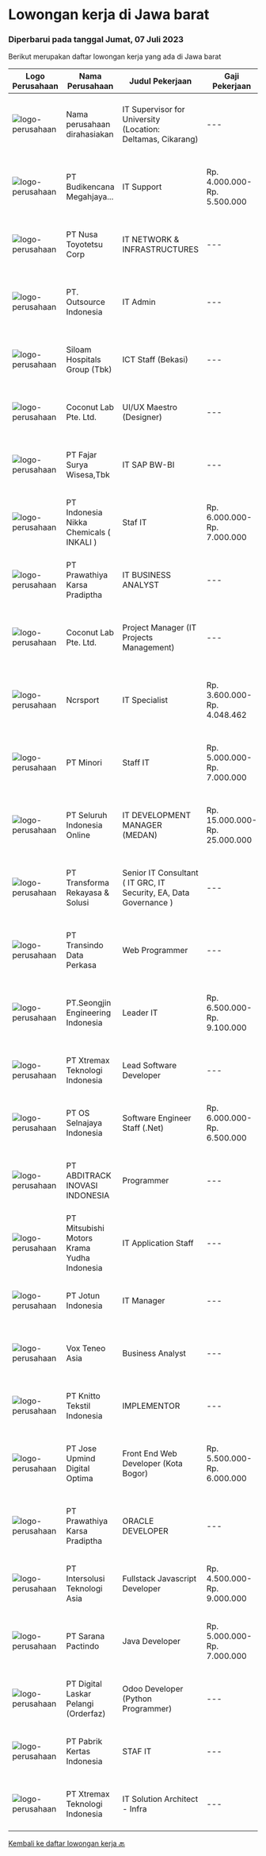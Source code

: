 
  # Lowongan kerja di Jawa barat

  ### Diperbarui pada tanggal Jumat, 07 Juli 2023

  Berikut merupakan daftar lowongan kerja yang ada di Jawa barat

  |Logo Perusahaan | Nama Perusahaan | Judul Pekerjaan | Gaji Pekerjaan | Lokasi | Deskripsi | Tanggal diunggah | Pranala |
  | -------------- | --------------- | --------------- | --------- | --------- | -------------- | ------- | ----------- |
  |![logo-perusahaan](https://i.ibb.co/sqvTCh9/112815900-stock-vector-no-image-available-icon-flat-vector.webp)|Nama perusahaan dirahasiakan|IT Supervisor for University (Location: Deltamas, Cikarang)|---|Cikarang|Requirements Usia tidak lebih dari 40 tahun Berdomisili di Bekasi dan sekitarnya (Tambun, Cikarang) Lulusan S1 Teknik Informatika dari Perguruan...|Jumat, 07 Juli 2023|https://www.jobstreet.co.id/id/job/it-supervisor-for-university-location%3A-deltamas-cikarang-4396384?token=0~908e1e6d-35c6-4c16-b921-6afb6b5317b4&sectionRank=1&jobId=jobstreet-id-job-4396384|
|![logo-perusahaan](https://image-service-cdn.seek.com.au/2a9152fd5a91616ef70d2d4bcb519fa34ceb1904/ee4dce1061f3f616224767ad58cb2fc751b8d2dc)|PT Budikencana Megahjaya...|IT Support|Rp. 4.000.000-Rp. 5.500.000|Bekasi|Deskripsi Pekerjaan Tanggung Jawab Pekerjaan: Memastikan semua komputer ataupun laptop dapat digunakan dan bisa terhubung pada jaringan (Wired LAN...|Kamis, 06 Juli 2023|https://www.jobstreet.co.id/id/job/it-support-4395048?token=0~908e1e6d-35c6-4c16-b921-6afb6b5317b4&sectionRank=2&jobId=jobstreet-id-job-4395048|
|![logo-perusahaan](https://image-service-cdn.seek.com.au/ff9e62a8a0aa8408d40bff55ce3889ff08a09287/ee4dce1061f3f616224767ad58cb2fc751b8d2dc)|PT Nusa Toyotetsu Corp|IT NETWORK & INFRASTRUCTURES|---|Bekasi|Job Description : Do the installation operation system Analysis and problem solver to Hardware, Software, Network Do the configuration, monitoring,...|Rabu, 05 Juli 2023|https://www.jobstreet.co.id/id/job/it-network-infrastructures-4393879?token=0~908e1e6d-35c6-4c16-b921-6afb6b5317b4&sectionRank=3&jobId=jobstreet-id-job-4393879|
|![logo-perusahaan](https://image-service-cdn.seek.com.au/1b00a5cd689b865d27dd4a841fbf107eee43e5f1/ee4dce1061f3f616224767ad58cb2fc751b8d2dc)|PT. Outsource Indonesia|IT Admin|---|Jakarta Raya|Deskripsi Pekerjaan : Menyiapkan komputer untuk pengguna baru dan memperbaiki komputer dan perangkat yang rusak dalam waktu singkat Memastikan semua...|Kamis, 06 Juli 2023|https://www.jobstreet.co.id/id/job/it-admin-4395702?token=0~908e1e6d-35c6-4c16-b921-6afb6b5317b4&sectionRank=4&jobId=jobstreet-id-job-4395702|
|![logo-perusahaan](https://image-service-cdn.seek.com.au/431745bcf5bb8f03b3acaed4042a9004c71690d6/ee4dce1061f3f616224767ad58cb2fc751b8d2dc)|Siloam Hospitals Group (Tbk)|ICT Staff (Bekasi)|---|Bekasi|Job Descriptions:Support IT Operations. Qualifications: Candidate must possess at least Bachelor's Degree in Engineering (Computer/Telecommunication),...|Kamis, 06 Juli 2023|https://www.jobstreet.co.id/id/job/ict-staff-bekasi-4396042?token=0~908e1e6d-35c6-4c16-b921-6afb6b5317b4&sectionRank=5&jobId=jobstreet-id-job-4396042|
|![logo-perusahaan](https://i.ibb.co/sqvTCh9/112815900-stock-vector-no-image-available-icon-flat-vector.webp)|Coconut Lab Pte. Ltd.|UI/UX Maestro (Designer)|---|Bali|Are you a seasoned design maestro with a passion for leading and inspiring creative teams? Look no further! Coconut Lab, a dynamic and innovative...|Kamis, 06 Juli 2023|https://www.jobstreet.co.id/id/job/ui-ux-maestro-designer-10923068/origin/sg?token=0~908e1e6d-35c6-4c16-b921-6afb6b5317b4&sectionRank=6&jobId=jobstreet-sg-job-10923068|
|![logo-perusahaan](https://image-service-cdn.seek.com.au/da518151f7800cd293dbf06fff695070c2c62769/ee4dce1061f3f616224767ad58cb2fc751b8d2dc)|PT Fajar Surya Wisesa,Tbk|IT SAP BW-BI|---|Bekasi|Responsible in collecting, storing and analyzing huge sets of data Perform BW system configuration. Partake in System Integration Test and User...|Kamis, 06 Juli 2023|https://www.jobstreet.co.id/id/job/it-sap-bw-bi-4395939?token=0~908e1e6d-35c6-4c16-b921-6afb6b5317b4&sectionRank=7&jobId=jobstreet-id-job-4395939|
|![logo-perusahaan](https://image-service-cdn.seek.com.au/9bb1f00bf5a90bb71f706c2ef2578a6268756ec5/ee4dce1061f3f616224767ad58cb2fc751b8d2dc)|PT Indonesia Nikka Chemicals ( INKALI )|Staf IT|Rp. 6.000.000-Rp. 7.000.000|Karawang|Pekerjaan: Mengecek kondisi hardware dan jaringan secara rutin. Melakukan troubleshooting dan memperbaiki kerusakan ringan pada hardware dan jaringan....|Senin, 03 Juli 2023|https://www.jobstreet.co.id/id/job/staf-it-4391140?token=0~908e1e6d-35c6-4c16-b921-6afb6b5317b4&sectionRank=8&jobId=jobstreet-id-job-4391140|
|![logo-perusahaan](https://image-service-cdn.seek.com.au/25f275779d2d36a25f086ac9b1c5b5be868683f6/ee4dce1061f3f616224767ad58cb2fc751b8d2dc)|PT Prawathiya Karsa Pradiptha|IT BUSINESS ANALYST|---|Jakarta Raya|Gathering requirement from user / client Create Mock Up Design (Ex. Using Ms Visio, et cetera) Create flowchart of system (Ex. Using Ms. Visio, et...|Kamis, 06 Juli 2023|https://www.jobstreet.co.id/id/job/it-business-analyst-4395285?token=0~908e1e6d-35c6-4c16-b921-6afb6b5317b4&sectionRank=9&jobId=jobstreet-id-job-4395285|
|![logo-perusahaan](https://i.ibb.co/sqvTCh9/112815900-stock-vector-no-image-available-icon-flat-vector.webp)|Coconut Lab Pte. Ltd.|Project Manager (IT Projects Management)|---|Bali|Calling all champions of innovation and masterful organizers! Are you ready to embark on an exhilarating journey with Coconut Lab's dynamic and...|Kamis, 06 Juli 2023|https://www.jobstreet.co.id/id/job/project-manager-it-projects-management-10922295/origin/sg?token=0~908e1e6d-35c6-4c16-b921-6afb6b5317b4&sectionRank=10&jobId=jobstreet-sg-job-10922295|
|![logo-perusahaan](https://image-service-cdn.seek.com.au/59bb3dc9e771e1df7bdb22d24234c2e318c2f7e6/ee4dce1061f3f616224767ad58cb2fc751b8d2dc)|Ncrsport|IT Specialist|Rp. 3.600.000-Rp. 4.048.462|Bandung|Requirement : Having good analytic, algorithm and knowledge PHP, Javascript Passionate in program development and coding Have done project using...|Rabu, 05 Juli 2023|https://www.jobstreet.co.id/id/job/it-specialist-4393856?token=0~908e1e6d-35c6-4c16-b921-6afb6b5317b4&sectionRank=11&jobId=jobstreet-id-job-4393856|
|![logo-perusahaan](https://image-service-cdn.seek.com.au/91f82e10d2d74b7272b1c0e40e59fcae9d91d278/ee4dce1061f3f616224767ad58cb2fc751b8d2dc)|PT Minori|Staff IT|Rp. 5.000.000-Rp. 7.000.000|Bekasi|STAFF IT (APPS DEVELOPER)Kualifikasi: Usia maks 27 tahun Min D3/S1 Sistem Informasi/ Teknologi Informasi/ Teknologi Informatika Pengalaman min 3 tahun...|Selasa, 04 Juli 2023|https://www.jobstreet.co.id/id/job/staff-it-4393323?token=0~908e1e6d-35c6-4c16-b921-6afb6b5317b4&sectionRank=12&jobId=jobstreet-id-job-4393323|
|![logo-perusahaan](https://image-service-cdn.seek.com.au/0b0211cd04dfde6741552748d1d29459a06346af/ee4dce1061f3f616224767ad58cb2fc751b8d2dc)|PT Seluruh Indonesia Online|IT DEVELOPMENT MANAGER (MEDAN)|Rp. 15.000.000-Rp. 25.000.000|Aceh|Memiliki pengalaman leadership sebagai Manager sebelumnya.Back End Engineer1. Memiliki pengalaman dalam membangun RESTful APIs2. Menguasai bahasa...|Selasa, 04 Juli 2023|https://www.jobstreet.co.id/id/job/it-development-manager-medan-4392340?token=0~908e1e6d-35c6-4c16-b921-6afb6b5317b4&sectionRank=13&jobId=jobstreet-id-job-4392340|
|![logo-perusahaan](https://image-service-cdn.seek.com.au/5c5f9a0e14cce5e5f1fc91821a070e0776ed1373/ee4dce1061f3f616224767ad58cb2fc751b8d2dc)|PT Transforma Rekayasa & Solusi|Senior IT Consultant ( IT GRC, IT Security, EA, Data Governance )|---|Jakarta Raya|Transforma is a national leading IT Consulting firm, focusing on IT GRC, IT Security, Enterprise Architecture, Data Governance. Combining the leading...|Rabu, 05 Juli 2023|https://www.jobstreet.co.id/id/job/senior-it-consultant-it-grc-it-security-ea-data-governance-4394112?token=0~908e1e6d-35c6-4c16-b921-6afb6b5317b4&sectionRank=14&jobId=jobstreet-id-job-4394112|
|![logo-perusahaan](https://image-service-cdn.seek.com.au/0f1d6eed200d4eccf7f4e5481d7eddc7d248d641/ee4dce1061f3f616224767ad58cb2fc751b8d2dc)|PT Transindo Data Perkasa|Web Programmer|---|Bogor|Job Desc: Mengembangkan produk Sistem Informasi Manajemen Rumah Sakit Requirement: Pend. Min Diploma / Sarjana Jurusan Teknik Informatika / Ilmu...|Rabu, 05 Juli 2023|https://www.jobstreet.co.id/id/job/web-programmer-4394674?token=0~908e1e6d-35c6-4c16-b921-6afb6b5317b4&sectionRank=15&jobId=jobstreet-id-job-4394674|
|![logo-perusahaan](https://i.ibb.co/sqvTCh9/112815900-stock-vector-no-image-available-icon-flat-vector.webp)|PT.Seongjin Engineering Indonesia|Leader IT|Rp. 6.500.000-Rp. 9.100.000|Cikarang|Spesifikasi Memahami basic IT Infrastruktur, Sistem SAP, Konfigurasi Mikrotik serta yang lainnya Memahami programing language Memiliki daya logika dan...|Senin, 03 Juli 2023|https://www.jobstreet.co.id/id/job/leader-it-4390521?token=0~908e1e6d-35c6-4c16-b921-6afb6b5317b4&sectionRank=16&jobId=jobstreet-id-job-4390521|
|![logo-perusahaan](https://image-service-cdn.seek.com.au/ce74a79d8ea261e54cdae65dc8035221535675cf/ee4dce1061f3f616224767ad58cb2fc751b8d2dc)|PT Xtremax Teknologi Indonesia|Lead Software Developer|---|Bandung|Xtremax values developers with raw instincts in programming and the determination to scale Alpine mountains, not hike small hills. We look for talents...|Jumat, 07 Juli 2023|https://www.jobstreet.co.id/id/job/lead-software-developer-4396308?token=0~908e1e6d-35c6-4c16-b921-6afb6b5317b4&sectionRank=17&jobId=jobstreet-id-job-4396308|
|![logo-perusahaan](https://image-service-cdn.seek.com.au/975456fbbdbfbdc066c90c0744fc2601c3f8f600/ee4dce1061f3f616224767ad58cb2fc751b8d2dc)|PT OS Selnajaya Indonesia|Software Engineer Staff (.Net)|Rp. 6.000.000-Rp. 6.500.000|Cikarang|URGENT NEED!Our Client from Manufacture Company is looking for Software Engineer (.Net) based in Cibitung with the details:Job Description:- Task...|Rabu, 05 Juli 2023|https://www.jobstreet.co.id/id/job/software-engineer-staff-.net-4394510?token=0~908e1e6d-35c6-4c16-b921-6afb6b5317b4&sectionRank=18&jobId=jobstreet-id-job-4394510|
|![logo-perusahaan](https://image-service-cdn.seek.com.au/104cab09e5c6476c9bfacbaf916320a2173b772a/ee4dce1061f3f616224767ad58cb2fc751b8d2dc)|PT ABDITRACK INOVASI INDONESIA|Programmer|---|Bekasi|DESKRPSI PEKERJAAN Menganalisa, merancang, implementasi kebutuhan sistem informasi perusahaan Bekerja sama dalam tim untuk memenuhi kebutuhan client...|Selasa, 04 Juli 2023|https://www.jobstreet.co.id/id/job/programmer-4393009?token=0~908e1e6d-35c6-4c16-b921-6afb6b5317b4&sectionRank=19&jobId=jobstreet-id-job-4393009|
|![logo-perusahaan](https://image-service-cdn.seek.com.au/d343b81d9df735f36ea657b1d6f4597369f0995e/ee4dce1061f3f616224767ad58cb2fc751b8d2dc)|PT Mitsubishi Motors Krama Yudha Indonesia|IT Application Staff|---|Bekasi|Main Duties:1. Main in change in SAP system for FI, CO and SD modul2. In change MMKI in house development system: MEDS, AVON, catia, et cetera.3....|Jumat, 30 Juni 2023|https://www.jobstreet.co.id/id/job/it-application-staff-4389079?token=0~908e1e6d-35c6-4c16-b921-6afb6b5317b4&sectionRank=20&jobId=jobstreet-id-job-4389079|
|![logo-perusahaan](https://image-service-cdn.seek.com.au/ecdf48dc30232d0835d5046fb269817cb126c600/ee4dce1061f3f616224767ad58cb2fc751b8d2dc)|PT Jotun Indonesia|IT Manager|---|Bekasi|Jotun is expanding rapidly in Indonesia and seeking a dynamic and ambitious professional to lead the IT division as the IT Manager. The role involves...|Selasa, 04 Juli 2023|https://www.jobstreet.co.id/id/job/it-manager-4391905?token=0~908e1e6d-35c6-4c16-b921-6afb6b5317b4&sectionRank=21&jobId=jobstreet-id-job-4391905|
|![logo-perusahaan](https://image-service-cdn.seek.com.au/28938499914ca0c943f62d313eb32f122c9501a6/ee4dce1061f3f616224767ad58cb2fc751b8d2dc)|Vox Teneo Asia|Business Analyst|---|Bandung|Requirement Candidate must possess at least Diploma, Bachelor's Degree in Computer Science/Information Technology or equivalent. Required...|Selasa, 04 Juli 2023|https://www.jobstreet.co.id/id/job/business-analyst-4392651?token=0~908e1e6d-35c6-4c16-b921-6afb6b5317b4&sectionRank=22&jobId=jobstreet-id-job-4392651|
|![logo-perusahaan](https://image-service-cdn.seek.com.au/95c392ce622d6134b6173f8d6379a0068249ee50/ee4dce1061f3f616224767ad58cb2fc751b8d2dc)|PT Knitto Tekstil Indonesia|IMPLEMENTOR|---|Bandung|Kualifikasi : Pendidikan minimal S1 (diutamakan jurusan Teknik Informatika &amp; Teknik Industri) Berpengalaman sebagai Implementor minimal 1 tahun...|Selasa, 04 Juli 2023|https://www.jobstreet.co.id/id/job/implementor-4392417?token=0~908e1e6d-35c6-4c16-b921-6afb6b5317b4&sectionRank=23&jobId=jobstreet-id-job-4392417|
|![logo-perusahaan](https://image-service-cdn.seek.com.au/fbd9a7beb400008d6916052d91cb562299ece097/ee4dce1061f3f616224767ad58cb2fc751b8d2dc)|PT Jose Upmind Digital Optima|Front End Web Developer (Kota Bogor)|Rp. 5.500.000-Rp. 6.000.000|Bogor|Kami mencari Front End Web Developer yang terampil dan bersemangat untuk bergabungdengan tim kami.● Membuat landing page untuk kebutuhan iklan...|Senin, 03 Juli 2023|https://www.jobstreet.co.id/id/job/front-end-web-developer-kota-bogor-4391104?token=0~908e1e6d-35c6-4c16-b921-6afb6b5317b4&sectionRank=24&jobId=jobstreet-id-job-4391104|
|![logo-perusahaan](https://image-service-cdn.seek.com.au/25f275779d2d36a25f086ac9b1c5b5be868683f6/ee4dce1061f3f616224767ad58cb2fc751b8d2dc)|PT Prawathiya Karsa Pradiptha|ORACLE DEVELOPER|---|Jakarta Raya|Qualification : Candidate must possess at least a Diploma Informatics Management, Informatics Technology, or equivalent Maximum 35 years old Familiar...|Kamis, 06 Juli 2023|https://www.jobstreet.co.id/id/job/oracle-developer-4395309?token=0~908e1e6d-35c6-4c16-b921-6afb6b5317b4&sectionRank=25&jobId=jobstreet-id-job-4395309|
|![logo-perusahaan](https://image-service-cdn.seek.com.au/f715d3e393651de2fe5a9214d72612dd30f629b2/ee4dce1061f3f616224767ad58cb2fc751b8d2dc)|PT Intersolusi Teknologi Asia|Fullstack Javascript Developer|Rp. 4.500.000-Rp. 9.000.000|Bandung|Responsibilities:Your duties will include (but will not be limited to): Performing or directing website updates. Developing, maintaining and...|Selasa, 04 Juli 2023|https://www.jobstreet.co.id/id/job/fullstack-javascript-developer-4392390?token=0~908e1e6d-35c6-4c16-b921-6afb6b5317b4&sectionRank=26&jobId=jobstreet-id-job-4392390|
|![logo-perusahaan](https://image-service-cdn.seek.com.au/98982338245954acade7338ecccff8adaf4bc449/ee4dce1061f3f616224767ad58cb2fc751b8d2dc)|PT Sarana Pactindo|Java Developer|Rp. 5.000.000-Rp. 7.000.000|Bandung|Deskripsi Pekerjaan Bersedia penempatan di Bandung\ Sistem WFO/Onsite Berpengalaman sebagai Team Lead Development Memiliki pengalaman mengembangkan...|Kamis, 06 Juli 2023|https://www.jobstreet.co.id/id/job/java-developer-4394923?token=0~908e1e6d-35c6-4c16-b921-6afb6b5317b4&sectionRank=27&jobId=jobstreet-id-job-4394923|
|![logo-perusahaan](https://image-service-cdn.seek.com.au/4e07edad77b9af4c0e9627dfbcc6278a55f0dde2/ee4dce1061f3f616224767ad58cb2fc751b8d2dc)|PT Digital Laskar Pelangi (Orderfaz)|Odoo Developer (Python Programmer)|---|Jawa Barat|Responsibility: Work with vendor / partner, stakeholders, and other engineers to develop and maintain project website. Design, develop, and testing,...|Selasa, 04 Juli 2023|https://www.jobstreet.co.id/id/job/odoo-developer-python-programmer-4392099?token=0~908e1e6d-35c6-4c16-b921-6afb6b5317b4&sectionRank=28&jobId=jobstreet-id-job-4392099|
|![logo-perusahaan](https://image-service-cdn.seek.com.au/ea83f0b87039c5d07ef726ca41a6187965ebea0b/ee4dce1061f3f616224767ad58cb2fc751b8d2dc)|PT Pabrik Kertas Indonesia|STAF IT|---|Bekasi|Perusahaan yang bergerak di bidang Packaging berdomisili di wilayah BEKASI.Prasyarat: Usia maksimal 35 taun Pendidikan Minimal D3/ S1 Teknik...|Jumat, 30 Juni 2023|https://www.jobstreet.co.id/id/job/staf-it-4388786?token=0~908e1e6d-35c6-4c16-b921-6afb6b5317b4&sectionRank=29&jobId=jobstreet-id-job-4388786|
|![logo-perusahaan](https://image-service-cdn.seek.com.au/0357f339321d1efc2b1f07da3ec4bc51c2b990da/ee4dce1061f3f616224767ad58cb2fc751b8d2dc)|PT Xtremax Teknologi Indonesia|IT Solution Architect - Infra|---|Bandung|Description:This job position is suitable for individuals who are constant learners, problem solvers, and multi-taskers. Candidates who thrive in a...|Kamis, 29 Juni 2023|https://www.jobstreet.co.id/id/job/it-solution-architect-infra-4378442?token=0~908e1e6d-35c6-4c16-b921-6afb6b5317b4&sectionRank=30&jobId=jobstreet-id-job-4378442|


  [Kembali ke daftar lowongan kerja 🔙](../README.md#daftar-lowongan-kerja)
  
